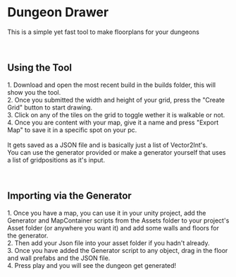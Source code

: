 <h1>Dungeon Drawer</h1>
<p>This is a simple yet fast tool to make floorplans for your dungeons</p>
</br>
<h2>Using the Tool</h2>
<p>1. Download and open the most recent build in the builds folder, this will show you the tool.</br>
2. Once you submitted the width and height of your grid, press the "Create Grid" button to start drawing.</br>
3. Click on any of the tiles on the grid to toggle wether it is walkable or not.</br>
4. Once you are content with your map, give it a name and press "Export Map" to save it in a specific spot on your pc.</br>
</br>
It gets saved as a JSON file and is basically just a list of Vector2Int's.</br>
You can use the generator provided or make a generator yourself that uses a list of gridpositions as it's input.</p>
</br>
<h2>Importing via the Generator</h2>
<p>1. Once you have a map, you can use it in your unity project, add the Generator and MapContainer scripts from the Assets folder to your project's Asset folder (or anywhere you want it) and add some walls and floors for the generator.</br>
2. Then add your Json file into your asset folder if you hadn't already.</br>
3. Once you have added the Generator script to any object, drag in the floor and wall prefabs and the JSON file.</br>
4. Press play and you will see the dungeon get generated!</br>
</br>

</p>

